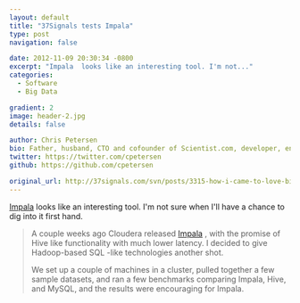 ```yaml
---
layout: default
title: "37Signals tests Impala"
type: post
navigation: false

date: 2012-11-09 20:30:34 -0800
excerpt: "Impala  looks like an interesting tool. I'm not..."
categories:
  - Software
  - Big Data

gradient: 2
image: header-2.jpg
details: false

author: Chris Petersen
bio: Father, husband, CTO and cofounder of Scientist.com, developer, entrepreneur and technologist.
twitter: https://twitter.com/cpetersen
github: https://github.com/cpetersen

original_url: http://37signals.com/svn/posts/3315-how-i-came-to-love-big-data-or-at-least-acknowledge-its-existence
---
```



 [Impala](https://github.com/cloudera/impala)  looks like an interesting tool. I'm not sure when I'll have a chance to dig into it first hand.

 > A couple weeks ago Cloudera released [Impala](http://blog.cloudera.com/blog/2012/10/cloudera-impala-real-time-queries-in-apache-hadoop-for-real/) , with the promise of Hive like functionality with much lower latency. I decided to give Hadoop-based SQL -like technologies another shot.
 > 
 > We set up a couple of machines in a cluster, pulled together a few sample datasets, and ran a few benchmarks comparing Impala, Hive, and MySQL, and the results were encouraging for Impala.

